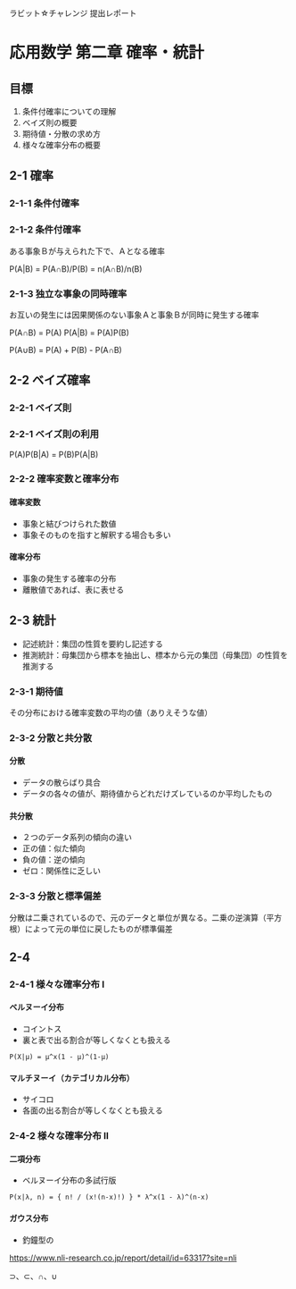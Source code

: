 ラビット☆チャレンジ 提出レポート
# 応用数学 第二章 確率・統計

## 目標
1. 条件付確率についての理解
2. ベイズ則の概要
3. 期待値・分散の求め方
4. 様々な確率分布の概要

## 2-1 確率

### 2-1-1 条件付確率

### 2-1-2 条件付確率

ある事象Ｂが与えられた下で、Ａとなる確率

P(A|B) = P(A∩B)/P(B) = n(A∩B)/n(B)

### 2-1-3 独立な事象の同時確率

お互いの発生には因果関係のない事象Ａと事象Ｂが同時に発生する確率

P(A∩B) = P(A) P(A|B) = P(A)P(B)

P(A∪B) = P(A) + P(B) - P(A∩B)

## 2-2 ベイズ確率

### 2-2-1 ベイズ則
### 2-2-1 ベイズ則の利用


P(A)P(B|A) = P(B)P(A|B)

### 2-2-2 確率変数と確率分布

#### 確率変数
- 事象と結びつけられた数値
- 事象そのものを指すと解釈する場合も多い

#### 確率分布
- 事象の発生する確率の分布
- 離散値であれば、表に表せる


## 2-3 統計

- 記述統計：集団の性質を要約し記述する
- 推測統計：母集団から標本を抽出し、標本から元の集団（母集団）の性質を推測する

### 2-3-1 期待値

その分布における確率変数の平均の値（ありえそうな値）
### 2-3-2 分散と共分散
#### 分散
- データの散らばり具合
- データの各々の値が、期待値からどれだけズレているのか平均したもの

#### 共分散
- ２つのデータ系列の傾向の違い
 - 正の値：似た傾向
 - 負の値：逆の傾向
 - ゼロ：関係性に乏しい

### 2-3-3 分散と標準偏差

分散は二乗されているので、元のデータと単位が異なる。二乗の逆演算（平方根）によって元の単位に戻したものが標準偏差

## 2-4
### 2-4-1 様々な確率分布 I

#### ベルヌーイ分布
- コイントス
- 裏と表で出る割合が等しくなくとも扱える

```
P(X|μ) = μ^x(1 - μ)^(1-μ)
```

#### マルチヌーイ（カテゴリカル分布）
- サイコロ
- 各面の出る割合が等しくなくとも扱える

### 2-4-2 様々な確率分布 II

#### 二項分布
- ベルヌーイ分布の多試行版

```
P(x|λ, n) = { n! / (x!(n-x)!) } * λ^x(1 - λ)^(n-x)
```
#### ガウス分布
- 釣鐘型の

https://www.nli-research.co.jp/report/detail/id=63317?site=nli

⊃、⊂、∩、∪
